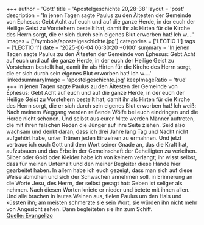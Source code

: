+++
author = 'Gott'
title = 'Apostelgeschichte 20,28-38'
layout = 'post'
description = 'In jenen Tagen sagte Paulus zu den Ältesten der Gemeinde von Éphesus: Gebt Acht auf euch und auf die ganze Herde, in der euch der Heilige Geist zu Vorstehern bestellt hat, damit ihr als Hirten für die Kirche des Herrn sorgt, die er sich durch sein eigenes Blut erworben hat! Ich w....'
images = ['/symbols/apostelgeschichte.jpg']
categories = ['LECTIO 1']
tags = ['LECTIO 1']
date = '2025-06-04 06:30:20 +0100'
summary = 'In jenen Tagen sagte Paulus zu den Ältesten der Gemeinde von Éphesus: Gebt Acht auf euch und auf die ganze Herde, in der euch der Heilige Geist zu Vorstehern bestellt hat, damit ihr als Hirten für die Kirche des Herrn sorgt, die er sich durch sein eigenes Blut erworben hat! Ich w....'
linkedsummaryImage = 'apostelgeschichte.jpg'
keepImageRatio = 'true'
+++
In jenen Tagen sagte Paulus zu den Ältesten der Gemeinde von Éphesus: Gebt Acht auf euch und auf die ganze Herde, in der euch der Heilige Geist zu Vorstehern bestellt hat, damit ihr als Hirten für die Kirche des Herrn sorgt, die er sich durch sein eigenes Blut erworben hat!
Ich weiß: Nach meinem Weggang werden reißende Wölfe bei euch eindringen und die Herde nicht schonen.<!--more-->
Und selbst aus eurer Mitte werden Männer auftreten, die mit ihren falschen Reden die Jünger auf ihre Seite ziehen.
Seid also wachsam und denkt daran, dass ich drei Jahre lang Tag und Nacht nicht aufgehört habe, unter Tränen jeden Einzelnen zu ermahnen.
Und jetzt vertraue ich euch Gott und dem Wort seiner Gnade an, das die Kraft hat, aufzubauen und das Erbe in der Gemeinschaft der Geheiligten zu verleihen.
Silber oder Gold oder Kleider habe ich von keinem verlangt;
ihr wisst selbst, dass für meinen Unterhalt und den meiner Begleiter diese Hände hier gearbeitet haben.
In allem habe ich euch gezeigt, dass man sich auf diese Weise abmühen und sich der Schwachen annehmen soll, in Erinnerung an die Worte Jesu, des Herrn, der selbst gesagt hat: Geben ist seliger als nehmen.
Nach diesen Worten kniete er nieder und betete mit ihnen allen.
Und alle brachen in lautes Weinen aus, fielen Paulus um den Hals und küssten ihn;
am meisten schmerzte sie sein Wort, sie würden ihn nicht mehr von Angesicht sehen. Dann begleiteten sie ihn zum Schiff.<br> [Quelle: Evangelizo](https://evangeliumtagfuertag.org/DE/gospel)